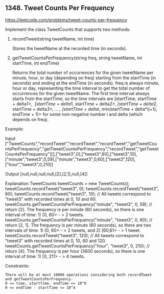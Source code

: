 ## 1348. Tweet Counts Per Frequency

https://leetcode.com/problems/tweet-counts-per-frequency

Implement the class TweetCounts that supports two methods:

1. recordTweet(string tweetName, int time)


    Stores the tweetName at the recorded time (in seconds).

2. getTweetCountsPerFrequency(string freq, string tweetName, int startTime, int endTime)


    Returns the total number of occurrences for the given tweetName per minute, hour, or day (depending on freq) starting from the startTime (in seconds) and ending at the endTime (in seconds).
    freq is always minute, hour or day, representing the time interval to get the total number of occurrences for the given tweetName.
    The first time interval always starts from the startTime, so the time intervals are [startTime, startTime + delta*1>,  [startTime + delta*1, startTime + delta*2>, [startTime + delta*2, startTime + delta*3>, ... , [startTime + delta*i, min(startTime + delta*(i+1), endTime + 1)> for some non-negative number i and delta (which depends on freq).  

Example:

Input
["TweetCounts","recordTweet","recordTweet","recordTweet","getTweetCountsPerFrequency","getTweetCountsPerFrequency","recordTweet","getTweetCountsPerFrequency"][],["tweet3",0],["tweet3",60],["tweet3",10],["minute","tweet3",0,59],["minute","tweet3",0,60],["tweet3",120],["hour","tweet3",0,210]]

Output
[null,null,null,null,[2],[2,1],null,[4]]

Explanation
TweetCounts tweetCounts = new TweetCounts();
tweetCounts.recordTweet("tweet3", 0);
tweetCounts.recordTweet("tweet3", 60);
tweetCounts.recordTweet("tweet3", 10); // All tweets correspond to "tweet3" with recorded times at 0, 10 and 60.
tweetCounts.getTweetCountsPerFrequency("minute", "tweet3", 0, 59); // return [2]. The frequency is per minute (60 seconds), so there is one interval of time: 1) [0, 60> - > 2 tweets.
tweetCounts.getTweetCountsPerFrequency("minute", "tweet3", 0, 60); // return [2, 1]. The frequency is per minute (60 seconds), so there are two intervals of time: 1) [0, 60> - > 2 tweets, and 2) [60,61> - > 1 tweet.
tweetCounts.recordTweet("tweet3", 120); // All tweets correspond to "tweet3" with recorded times at 0, 10, 60 and 120.
tweetCounts.getTweetCountsPerFrequency("hour", "tweet3", 0, 210); // return [4]. The frequency is per hour (3600 seconds), so there is one interval of time: 1) [0, 211> - > 4 tweets.

Constraints:

    There will be at most 10000 operations considering both recordTweet and getTweetCountsPerFrequency.
    0 <= time, startTime, endTime <= 10^9
    0 <= endTime - startTime <= 10^4
